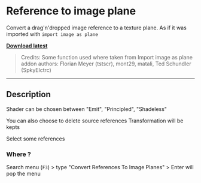 # Reference to image plane

Convert a drag'n'dropped image reference to a texture plane.
As if it was imported with `import image as plane`

**[Download latest](https://github.com/Pullusb/REPO_NAME/archive/master.zip)**

<!-- ### [Demo Youtube]() -->

> Credits: Some function used where taken from Import image as plane addon
> authors: Florian Meyer (tstscr), mont29, matali, Ted Schundler (SpkyElctrc)

---  

## Description


Shader can be chosen between "Emit", "Principled", "Shadeless"

You can also choose to delete source references
Transformation will be kepts

Select some references

### Where ?



Search menu (`F3`) > type "Convert References To Image Planes" > Enter will pop the menu

